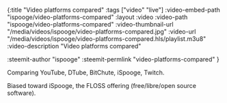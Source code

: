 {:title "Video platforms compared"
 :tags ["video" "live"]
 :video-embed-path "ispooge/video-platforms-compared"
 :layout :video
 :video-path "ispooge/video-platforms-compared"
 :video-thumbnail-url "/media/videos/ispooge/video-platforms-compared.jpg"
 :video-url           "/media/videos/ispooge/video-platforms-compared.hls/playlist.m3u8"
 :video-description "Video platforms compared"


 :steemit-author "ispooge"
 :steemit-permlink "video-platforms-compared"
}

Comparing YouTube, DTube, BitChute, iSpooge, Twitch.

Biased toward iSpooge, the FLOSS offering (free/libre/open source software).